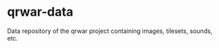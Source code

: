 qrwar-data
==========

Data repository of the qrwar project containing images, tilesets, sounds, etc.
